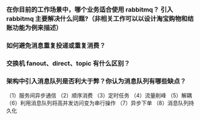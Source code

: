 ### 在你目前的工作场景中，哪个业务适合使用 rabbitmq？ 引入 rabbitmq 主要解决什么问题?（非相关工作可以以设计淘宝购物和结账功能为例来描述）

### 如何避免消息重复投递或重复消费？

### 交换机 fanout、direct、topic 有什么区别？

### 架构中引入消息队列是否利大于弊？你认为消息队列有哪些缺点？

（1）服务间异步通信
（2）顺序消费
（3）定时任务
（4）流量削峰
（5）解耦
（6）利用消息队列将高并发访问变为串行操作
（7）异步下单
（8）消息队列持久化

